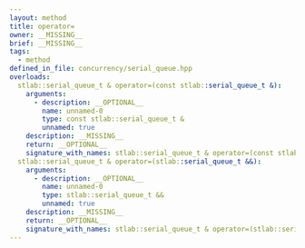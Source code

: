 ```yaml
---
layout: method
title: operator=
owner: __MISSING__
brief: __MISSING__
tags:
  - method
defined_in_file: concurrency/serial_queue.hpp
overloads:
  stlab::serial_queue_t & operator=(const stlab::serial_queue_t &):
    arguments:
      - description: __OPTIONAL__
        name: unnamed-0
        type: const stlab::serial_queue_t &
        unnamed: true
    description: __MISSING__
    return: __OPTIONAL__
    signature_with_names: stlab::serial_queue_t & operator=(const stlab::serial_queue_t &)
  stlab::serial_queue_t & operator=(stlab::serial_queue_t &&):
    arguments:
      - description: __OPTIONAL__
        name: unnamed-0
        type: stlab::serial_queue_t &&
        unnamed: true
    description: __MISSING__
    return: __OPTIONAL__
    signature_with_names: stlab::serial_queue_t & operator=(stlab::serial_queue_t &&)
---
```

